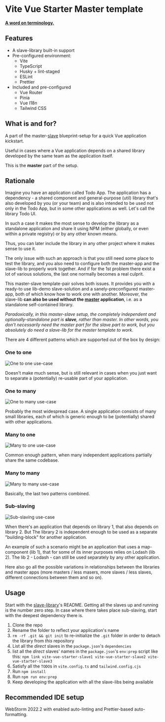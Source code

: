 # Vite Vue Starter **Master** template

[**A word on terminology.**](<https://en.wikipedia.org/wiki/Master/slave_(technology)>)

## Features

- A slave-library built-in support
- Pre-configured environment:
  - Vite
  - TypeScript
  - Husky + lint-staged
  - ESLint
  - Prettier
- Included and pre-configured
  - Vue Router
  - Pinia
  - Vue I18n
  - Tailwind CSS

## What is and for?

A part of the master-[slave](https://github.com/smellyshovel/vite-vue-starter-slave) blueprint-setup for a quick Vue application kickstart.

Useful in cases where a Vue application depends on a shared library developed by the same team as the application itself.

This is the **master** part of the setup.

## Rationale

Imagine you have an application called Todo App. The application has a dependency - a shared component and general-purpose (util) library that's also developed by you (or your team) and is also intended to be used not only in the Todo App, but in some other applications as well. Let's call the library Todo UI.

In such a case it makes the most sense to develop the library as a standalone application and share it using NPM (either globally, or even within a private registry) or by any other known means.

Thus, you can later include the library in any other project where it makes sense to use it.

The only issue with such an approach is that you still need some place to test the library, and you also need to configure both the master-app and the slave-lib to properly work together. And if for the 1st problem there exist a lot of various solutions, the last one normally becomes a real culprit.

This master-slave template-pair solves both issues. It provides you with a ready-to use lib-demo slave-solution and a sanely-preconfigured master-app, both of which know how to work one with another. Moreover, the slave-lib **can also be used without the [master](<(https://github.com/smellyshovel/vite-vue-starter-master)>) application**, i.e. as a standalone self-contained library.

_Paradoxically, in this master-slave setup, the completely independent and optionally-standalone part is **slave**, rather than master. In other words, you don't necessarily need the master part for the slave part to work, but you absolutely do need a slave-lib for the master template to work._

There are 4 different patterns which are supported out of the box by design:

### One to one

![One to one use-case](https://raw.githubusercontent.com/smellyshovel/vite-vue-starter-master/main/.github/images/one-to-one.png)

Doesn't make much sense, but is still relevant in cases when you just want to separate a (potentially) re-usable part of your application.

### One to many

![One to many use-case](https://raw.githubusercontent.com/smellyshovel/vite-vue-starter-master/main/.github/images/one-to-many.png)

Probably the most widespread case. A single application consists of many small libraries, each of which is generic enough to be (potentially) shared with other applications.

### Many to one

![Many to one use-case](https://raw.githubusercontent.com/smellyshovel/vite-vue-starter-master/main/.github/images/many-to-one.png)

Common enough pattern, when many independent applications partially share the same codebase.

### Many to many

![Many to many use-case](https://raw.githubusercontent.com/smellyshovel/vite-vue-starter-master/main/.github/images/many-to-many.png)

Basically, the last two patterns combined.

### Sub-slaving

![Sub-slaving use-case](https://raw.githubusercontent.com/smellyshovel/vite-vue-starter-master/main/.github/images/sub-slaving.png)

When there's an application that depends on library 1, that also depends on library 2. But The library 2 is independent enough to be used as a separate "building-block" for another application.

An example of such a scenario might be an application that uses a map-component (lib 1), that for some of its inner purposes relies on Lodash (lib 2). The lib 2 - Lodash - can still be used separately by any other application.

Here also go all the possible variations in relationships between the libraries and master apps (more masters / less masers, more slaves / less slaves, different connections between them and so on).

## Usage

Start with the [slave-library](https://github.com/smellyshovel/vite-vue-starter-slave)'s README. Getting all the slaves up and running is the number zero step. In case where there takes place sub-slaving, start with the deepest dependency there is.

1. Clone the repo
2. Rename the folder to reflect your application's name
3. `rm -rf .git && git init` to re-initialize the `.git` folder in order to detach the library from _this_ repository
4. List all the _direct_ slaves in the `package.json`'s `dependencies`
5. list all the _direct_ slaves' names in the `package.json`'s `env:prep` script like this: `npm link vite-vue-starter-slave1 vite-vue-starter-slave2 vite-vue-starter-slave3`
6. Satisfy all the `TODO`s in `vite.config.ts` and `tailwind.config.cjs`
7. Run `npm install`
8. Run `npm run env:prep`
9. Keep developing the application with all the slave-libs being available

## Recommended IDE setup

WebStorm 2022.2 with enabled auto-linting and Prettier-based auto-formatting.
